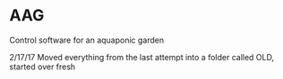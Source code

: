 # AAG
Control software for an aquaponic garden

2/17/17 Moved everything from the last attempt into a folder called OLD, started over fresh
